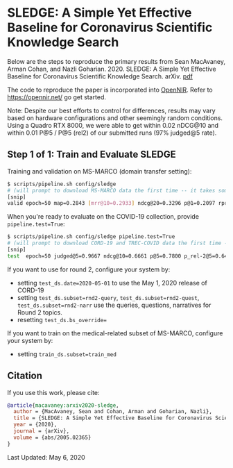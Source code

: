 # SLEDGE: A Simple Yet Effective Baseline for Coronavirus Scientific Knowledge Search

Below are the steps to reproduce the primary results from Sean MacAvaney, Arman Cohan, and Nazli Goharian. 2020. SLEDGE: A Simple Yet Effective Baseline for  Coronavirus Scientific Knowledge Search. arXiv. [pdf](https://arxiv.org/pdf/2005.02365.pdf)

The code to reproduce the paper is incorporated into [OpenNIR](https://github.com/Georgetown-IR-Lab/OpenNIR).
Refer to https://opennir.net/ go get started.

Note: Despite our best efforts to control for differences, results may vary based on hardware configurations and other seemingly random conditions. Using a Quadro RTX 8000, we were able to get within 0.02 nDCG@10 and within 0.01 P@5 / P@5 (rel2) of our submitted runs (97% judged@5 rate).

## Step 1 of 1: Train and Evaluate SLEDGE

Training and validation on MS-MARCO (domain transfer setting):

```bash
$ scripts/pipeline.sh config/sledge
# (will prompt to download MS-MARCO data the first time -- it takes some time to download, process, index, etc.)
[snip]
valid epoch=50 map=0.2843 [mrr@10=0.2933] ndcg@20=0.3296 p@1=0.2097 rprec=0.2056
```

When you're ready to evaluate on the COVID-19 collection, provide `pipeline.test=True`:

```bash
$ scripts/pipeline.sh config/sledge pipeline.test=True
# (will prompt to download CORD-19 and TREC-COVID data the first time -- may take ~40 minutes for downloading, processing, indexing, etc.)
[snip]
test  epoch=50 judged@5=0.9667 ndcg@10=0.6661 p@5=0.7800 p_rel-2@5=0.6467
```

If you want to use for round 2, configure your system by:

 - setting `test_ds.date=2020-05-01` to use the May 1, 2020 release of CORD-19
 - setting `test_ds.subset=rnd2-query`, `test_ds.subset=rnd2-quest`, `test_ds.subset=rnd2-narr` use the queries, questions, narratives for Round 2 topics.
 - resetting `test_ds.bs_override=`

If you want to train on the medical-related subset of MS-MARCO, configure your system by:

 - setting `train_ds.subset=train_med`

## Citation

If you use this work, please cite:

```bibtex
@article{macavaney:arxiv2020-sledge,
  author = {MacAvaney, Sean and Cohan, Arman and Goharian, Nazli},
  title = {SLEDGE: A Simple Yet Effective Baseline for Coronavirus Scientific Knowledge Search},
  year = {2020},
  journal = {arXiv},
  volume = {abs/2005.02365}
}
```

Last Updated: May 6, 2020
